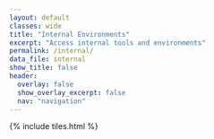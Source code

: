 ```yaml
---
layout: default
classes: wide
title: "Internal Environments"
excerpt: "Access internal tools and environments"
permalink: /internal/
data_file: internal
show_title: false
header:
  overlay: false
  show_overlay_excerpt: false
  nav: "navigation"
---
```


<style>
  .page__title {
    text-align: center;
  }
</style>

{% include tiles.html %}
